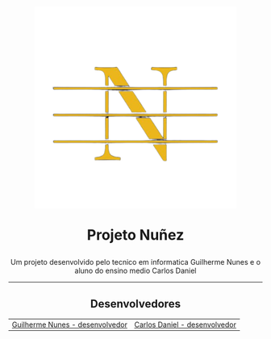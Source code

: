 <h1 align='center'>
<img src='logotipos/logo-limpa-golden.png' alt='logo empresarial' width="400">
<p>Projeto Nuñez</p>
</h1>

<div align="center">
    <p>Um projeto desenvolvido pelo tecnico em informatica Guilherme Nunes e o aluno do ensino medio Carlos Daniel</p> 
</div>

---

<div align="center">

## Desenvolvedores

<table align="center">
    <tr>
    <td>
            <a target="_blank" href="https://github.com/guilherme-nunes-x">Guilherme Nunes - desenvolvedor</a>
    </td>
        <td>
            <a target="_blank" href="https://github.com/1Daniell">Carlos Daniel - desenvolvedor</a>
    </td>
    </tr>
</table>

</div>
